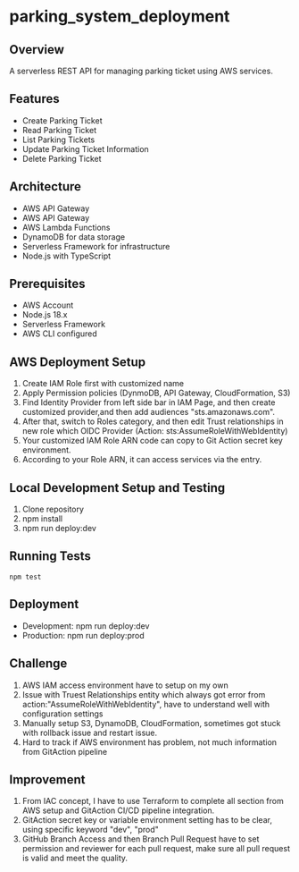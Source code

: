 # parking_system_deployment

## Overview
A serverless REST API for managing parking ticket using AWS services.

## Features
- Create Parking Ticket
- Read Parking Ticket
- List Parking Tickets
- Update Parking Ticket Information
- Delete Parking Ticket

## Architecture
- AWS API Gateway
- AWS API Gateway
- AWS Lambda Functions
- DynamoDB for data storage
- Serverless Framework for infrastructure
- Node.js with TypeScript

## Prerequisites
- AWS Account
- Node.js 18.x
- Serverless Framework
- AWS CLI configured

## AWS Deployment Setup
1. Create IAM Role first with customized name
2. Apply Permission policies (DynmoDB, API Gateway, CloudFormation, S3)
3. Find Identity Provider from left side bar in IAM Page, and then create customized provider,and then add audiences "sts.amazonaws.com".
3. After that, switch to Roles category, and then edit Trust relationships in new role which OIDC Provider (Action: sts:AssumeRoleWithWebIdentity)
4. Your customized IAM Role ARN code can copy to Git Action secret key environment.
5. According to your Role ARN, it can access services via the entry.

## Local Development Setup and Testing
1. Clone repository
2. npm install
3. npm run deploy:dev

## Running Tests
```npm test```

## Deployment
- Development: npm run deploy:dev
- Production: npm run deploy:prod

## Challenge
1. AWS IAM access environment have to setup on my own
2. Issue with Truest Relationships entity which always got error from action:"AssumeRoleWithWebIdentity", have to understand well with configuration settings
3. Manually setup S3, DynamoDB, CloudFormation, sometimes got stuck with rollback issue and restart issue.
4. Hard to track if AWS environment has problem, not much information from GitAction pipeline

## Improvement
1. From IAC concept, I have to use Terraform to complete all section from AWS setup and GitAction CI/CD pipeline integration.
2. GitAction secret key or variable environment setting has to be clear, using specific keyword "dev", "prod"
3. GitHub Branch Access and then Branch Pull Request have to set permission and reviewer for each pull request, make sure all pull request is valid and meet the quality.